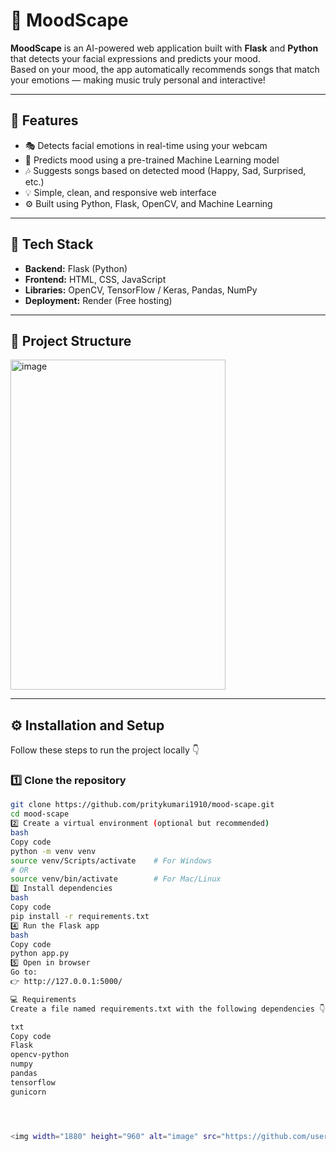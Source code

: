 # 🎵 MoodScape

**MoodScape** is an AI-powered web application built with **Flask** and **Python** that detects your facial expressions and predicts your mood.  
Based on your mood, the app automatically recommends songs that match your emotions — making music truly personal and interactive!

---

## 🌈 Features

- 🎭 Detects facial emotions in real-time using your webcam  
- 🤖 Predicts mood using a pre-trained Machine Learning model  
- 🎶 Suggests songs based on detected mood (Happy, Sad, Surprised, etc.)  
- 💡 Simple, clean, and responsive web interface  
- ⚙️ Built using Python, Flask, OpenCV, and Machine Learning  

---

## 🧠 Tech Stack

- **Backend:** Flask (Python)
- **Frontend:** HTML, CSS, JavaScript
- **Libraries:** OpenCV, TensorFlow / Keras, Pandas, NumPy
- **Deployment:** Render (Free hosting)

---

## 📁 Project Structure
<img width="344" height="528" alt="image" src="https://github.com/user-attachments/assets/da7cad93-6f17-457d-ac7c-9b4ad8e633d4" />


---

## ⚙️ Installation and Setup

Follow these steps to run the project locally 👇

### 1️⃣ Clone the repository
```bash
git clone https://github.com/pritykumari1910/mood-scape.git
cd mood-scape
2️⃣ Create a virtual environment (optional but recommended)
bash
Copy code
python -m venv venv
source venv/Scripts/activate    # For Windows
# OR
source venv/bin/activate        # For Mac/Linux
3️⃣ Install dependencies
bash
Copy code
pip install -r requirements.txt
4️⃣ Run the Flask app
bash
Copy code
python app.py
5️⃣ Open in browser
Go to:
👉 http://127.0.0.1:5000/

💻 Requirements
Create a file named requirements.txt with the following dependencies 👇

txt
Copy code
Flask
opencv-python
numpy
pandas
tensorflow
gunicorn




<img width="1880" height="960" alt="image" src="https://github.com/user-attachments/assets/1ccd7a10-a0c6-448f-88a1-f8790750e6ed" />
